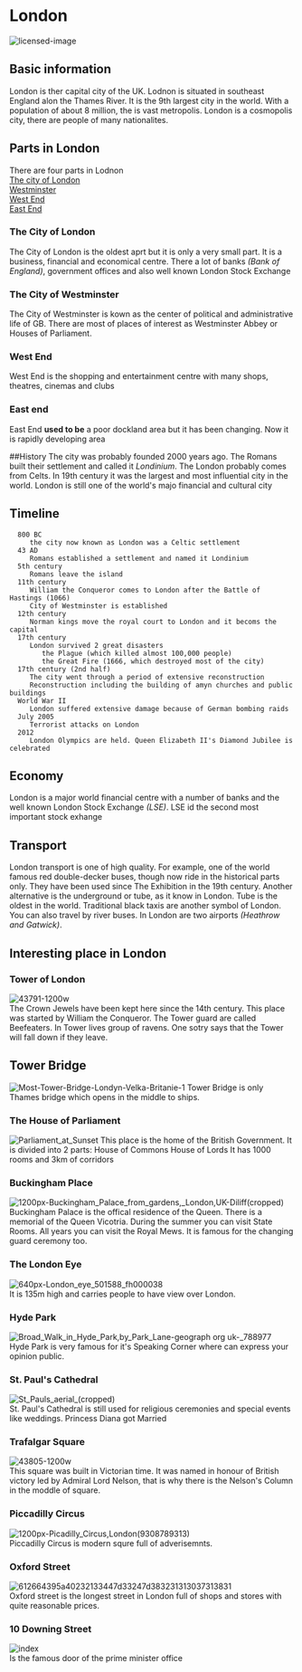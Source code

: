 # London
![licensed-image](https://user-images.githubusercontent.com/56117532/167449142-eafd0f55-59ca-4127-b01d-70821d507ca2.jpg)

## Basic information
London is ther capital city of the UK. Lodnon is situated in southeast England alon the Thames River. It is the 9th largest city in the world. With a population of about 8 million, the is vast metropolis. London is a cosmopolis city, there are people of many nationalites.

## Parts in London
   There are four parts in Lodnon<br>
      [The city of London](#the-city-of-london)<br>
      [Westminster](#the-city-of-westminster)<br>
      [West End](#west-end)<br>
      [East End](#east-end)<br>
      
### The City of London
The City of London is the oldest aprt but it is only a very small part. It is a business, financial and economical centre. There a lot of banks *(Bank of England)*, government offices and also well known London Stock Exchange
   
### The City of Westminster
The City of Westminster is kown as the center of political and administrative life of GB. There are most of places of interest as Westminster Abbey or Houses of Parliament.

### West End
West End is the shopping and entertainment centre with many shops, theatres, cinemas and clubs

### East end
East End **used to be** a poor dockland area but it has been changing. Now it is rapidly developing area

##History
The city was probably founded 2000 years ago. The Romans built their settlement and called it *Londinium*. The London probably comes from Celts. In 19th century it was the largest and most influential city in the world. London is still one of the world's majo financial and cultural city

## Timeline
      800 BC
         the city now known as London was a Celtic settlement
      43 AD
         Romans established a settlement and named it Londinium
      5th century
         Romans leave the island
      11th century
         William the Conqueror comes to London after the Battle of Hastings (1066)
         City of Westminster is established
      12th century
         Norman kings move the royal court to London and it becoms the capital
      17th century
         London survived 2 great disasters
            the Plague (which killed almost 100,000 people)
            the Great Fire (1666, which destroyed most of the city)
      17th century (2nd half)
         The city went through a period of extensive reconstruction
         Reconstruction including the building of amyn churches and public buildings
      World War II
         London suffered extensive damage because of German bombing raids  
      July 2005
         Terrorist attacks on London
      2012
         London Olympics are held. Queen Elizabeth II's Diamond Jubilee is celebrated
         
 ## Economy
   London is a major world financial centre with a number of banks and the well known London Stock Exchange *(LSE)*. LSE id the second most important stock exhange
   
## Transport
London transport is one of high quality. For example, one of the world famous red double-decker buses, though now ride in the historical parts only. They have been used since The Exhibition in the 19th century. Another alternative is the underground or tube, as it know in London. Tube is the oldest in the world. Traditional black taxis are another symbol of London. You can also travel by river buses. In London are  two airports *(Heathrow and Gatwick)*.

## Interesting place in London
   ### Tower of London
   ![43791-1200w](https://user-images.githubusercontent.com/56117532/167458042-a059fcbd-16cf-4a53-b972-5a91fc9cce28.jpg)<br>
   The Crown Jewels have been kept here since the 14th century. This place was started by William the Conqueror. The Tower guard are called Beefeaters. In Tower lives group of ravens. One sotry says that the Tower will fall down if they leave.

## Tower Bridge
   ![Most-Tower-Bridge-Londyn-Velka-Britanie-1](https://user-images.githubusercontent.com/56117532/167456252-4914bbb0-571f-44a0-b6dc-be3f8136c22d.jpg)
   Tower Bridge is only Thames bridge which opens in the middle to ships.
   ### The House of Parliament
   ![Parliament_at_Sunset](https://user-images.githubusercontent.com/56117532/167456484-29d61acf-b9f1-4dad-bb89-aac5ba86a79c.JPG)
      This place is the home of the British Government. 
      It is divided into 2 parts:
         House of Commons
         House of Lords
      It has 1000 rooms and 3km of corridors
   ### Buckingham Place
   ![1200px-Buckingham_Palace_from_gardens,_London,_UK_-_Diliff_(cropped)](https://user-images.githubusercontent.com/56117532/167456768-71be59ff-167c-4d65-9962-bb81c68a86de.jpg)
   Buckingham Palace is the offical residence of the Queen. There is a memorial of the Queen Vicotria. During the summer you can visit State Rooms. All years you can visit the Royal Mews. It is famous for the changing guard ceremony too.
   ### The London Eye
   ![640px-London_eye_501588_fh000038](https://user-images.githubusercontent.com/56117532/167456712-f2f87294-7050-410f-bb7e-36c955a56721.jpg)<br>
   It is 135m high and carries people to have view over London.
   ### Hyde Park
   ![Broad_Walk_in_Hyde_Park,_by_Park_Lane_-_geograph org uk_-_788977](https://user-images.githubusercontent.com/56117532/167457091-381116e2-3c0d-4ee9-b126-2171a71ad61a.jpg)<br>
   Hyde Park is very famous for it's Speaking Corner where can express your opinion public.
   ### St. Paul's Cathedral
   ![St_Pauls_aerial_(cropped)](https://user-images.githubusercontent.com/56117532/167457298-01a784a1-b457-4634-9666-8d62d4b66baf.jpg)<br>
   St. Paul's Cathedral is still used for religious ceremonies and special events like weddings. Princess Diana got Married
   ### Trafalgar Square
   ![43805-1200w](https://user-images.githubusercontent.com/56117532/167457361-5725d66d-2631-4e89-9036-6efbaa169762.jpg)<br>
   This square was built in Victorian time. It was named in  honour of British victory led by Admiral Lord Nelson, that is why there is the Nelson's Column in the moddle of square.
   ### Piccadilly Circus
   ![1200px-Picadilly_Circus,_London_(9308789313)](https://user-images.githubusercontent.com/56117532/167457429-18960000-b1f6-4f20-8846-c95cf901e366.jpg)<br>
   Piccadilly Circus is modern squre full of adverisemnts.
   ### Oxford Street
   ![612664395a40232133447d33247d383231313037313831](https://user-images.githubusercontent.com/56117532/167457521-7c6ba3c8-dc13-4d4e-8bc4-174ad5d9b907.jpg)<br>
   Oxford street is the longest street in London full of shops and stores with quite reasonable prices.
   ### 10 Downing Street
   ![index](https://user-images.githubusercontent.com/56117532/167457634-eeaced1f-cda5-4a9b-8e83-c0e829af5b8d.jpg)<br>
   Is the famous door of the prime minister office

## 
##
## 
##
